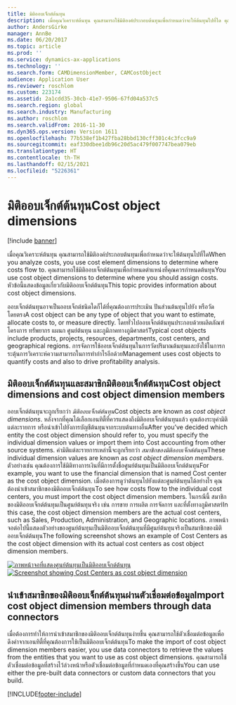 ```yaml
---
title: มิติออบเจ็กต์ต้นทุน
description: เมื่อคุณวิเคราะห์ต้นทุน คุณสามารถใช้มิติองค์ประกอบต้นทุนเพื่อกำหนดว่าจะให้ต้นทุนไปที่ใด คุณสามารถใช้มิติออบเจ็กต์ต้นทุนเพื่อกำหนดตำแหน่งที่คุณควรกำหนดต้นทุน หัวข้อนี้แสดงข้อมูลเกี่ยวกับมิติออบเจ็กต์ต้นทุน
author: AndersGirke
manager: AnnBe
ms.date: 06/20/2017
ms.topic: article
ms.prod: ''
ms.service: dynamics-ax-applications
ms.technology: ''
ms.search.form: CAMDimensionMember, CAMCostObject
audience: Application User
ms.reviewer: roschlom
ms.custom: 223174
ms.assetid: 2a1cdd35-30cb-41e7-9506-67fd04a537c5
ms.search.region: global
ms.search.industry: Manufacturing
ms.author: roschlom
ms.search.validFrom: 2016-11-30
ms.dyn365.ops.version: Version 1611
ms.openlocfilehash: 77b538ef1b427fba28bbd130cff301c4c3fcc9a9
ms.sourcegitcommit: eaf330dbee1db96c20d5ac479f007747bea079eb
ms.translationtype: HT
ms.contentlocale: th-TH
ms.lasthandoff: 02/15/2021
ms.locfileid: "5226361"
---
```

# <a name="cost-object-dimensions"></a><span data-ttu-id="69fdb-105">มิติออบเจ็กต์ต้นทุน</span><span class="sxs-lookup"><span data-stu-id="69fdb-105">Cost object dimensions</span></span>

[!include [banner](../includes/banner.md)]

<span data-ttu-id="69fdb-106">เมื่อคุณวิเคราะห์ต้นทุน คุณสามารถใช้มิติองค์ประกอบต้นทุนเพื่อกำหนดว่าจะให้ต้นทุนไปที่ใด</span><span class="sxs-lookup"><span data-stu-id="69fdb-106">When you analyze costs, you use cost element dimensions to determine where costs flow to.</span></span> <span data-ttu-id="69fdb-107">คุณสามารถใช้มิติออบเจ็กต์ต้นทุนเพื่อกำหนดตำแหน่งที่คุณควรกำหนดต้นทุน</span><span class="sxs-lookup"><span data-stu-id="69fdb-107">You use cost object dimensions to determine where you should assign costs.</span></span> <span data-ttu-id="69fdb-108">หัวข้อนี้แสดงข้อมูลเกี่ยวกับมิติออบเจ็กต์ต้นทุน</span><span class="sxs-lookup"><span data-stu-id="69fdb-108">This topic provides information about cost object dimensions.</span></span>

<span data-ttu-id="69fdb-109">ออบเจ็กต์ต้นทุนอาจเป็นออบเจ็กต์ชนิดใดก็ได้ที่คุณต้องการประเมิน ปันส่วนต้นทุนไปยัง หรือวัดโดยตรง</span><span class="sxs-lookup"><span data-stu-id="69fdb-109">A cost object can be any type of object that you want to estimate, allocate costs to, or measure directly.</span></span> <span data-ttu-id="69fdb-110">โดยทั่วไปออบเจ็กต์ต้นทุนประกอบด้วยผลิตภัณฑ์ โครงการ ทรัพยากร แผนก ศูนย์ต้นทุน และภูมิภาคทางภูมิศาสตร์</span><span class="sxs-lookup"><span data-stu-id="69fdb-110">Typical cost objects include products, projects, resources, departments, cost centers, and geographical regions.</span></span> <span data-ttu-id="69fdb-111">การจัดการใช้ออบเจ็กต์ต้นทุนในการวัดปริมาณต้นทุนและยังใช้ในการกระตุ้นการวิเคราะห์ความสามารถในการทำกำไรอีกด้วย</span><span class="sxs-lookup"><span data-stu-id="69fdb-111">Management uses cost objects to quantify costs and also to drive profitability analysis.</span></span>

## <a name="cost-object-dimensions-and-cost-object-dimension-members"></a><span data-ttu-id="69fdb-112">มิติออบเจ็กต์ต้นทุนและสมาชิกมิติออบเจ็กต์ต้นทุน</span><span class="sxs-lookup"><span data-stu-id="69fdb-112">Cost object dimensions and cost object dimension members</span></span>
<span data-ttu-id="69fdb-113">ออบเจ็กต์ต้นทุนจะถูกเรียกว่า *มิติออบเจ็กต์ต้นทุน*</span><span class="sxs-lookup"><span data-stu-id="69fdb-113">Cost objects are known as *cost object dimensions*.</span></span> <span data-ttu-id="69fdb-114">หลังจากที่คุณได้เลือกเอนทิตี้ที่ควรแสดงถึงมิติออบเจ็กต์ต้นทุนแล้ว คุณต้องระบุค่ามิติแต่ละรายการ หรือนำเข้าไปยังการบัญชีต้นทุนจากระบบต้นทางอื่น</span><span class="sxs-lookup"><span data-stu-id="69fdb-114">After you’ve decided which entity the cost object dimension should refer to, you must specify the individual dimension values or import them into Cost accounting from other source systems.</span></span> <span data-ttu-id="69fdb-115">ค่ามิติแต่ละรายการเหล่านี้จะถูกเรียกว่า *สมาชิกของมิติออบเจ็กต์ต้นทุน*</span><span class="sxs-lookup"><span data-stu-id="69fdb-115">These individual dimension values are known as *cost object dimension members*.</span></span> <span data-ttu-id="69fdb-116">ตัวอย่างเช่น คุณต้องการใช้มิติทางการเงินที่มีการตั้งชื่อศูนย์ต้นทุนเป็นมิติออบเจ็กต์ต้นทุน</span><span class="sxs-lookup"><span data-stu-id="69fdb-116">For example, you want to use the financial dimension that is named Cost center as the cost object dimension.</span></span> <span data-ttu-id="69fdb-117">เมื่อต้องการดูว่าต้นทุนไปยังแต่ละศูนย์ต้นทุนได้อย่างไร คุณต้องนำเข้าสมาชิกของมิติออบเจ็กต์ต้นทุน</span><span class="sxs-lookup"><span data-stu-id="69fdb-117">To see how costs flow to the individual cost centers, you must import the cost object dimension members.</span></span> <span data-ttu-id="69fdb-118">ในกรณีนี้ สมาชิกของมิติออบเจ็กต์ต้นทุนเป็นศูนย์ต้นทุนจริง เช่น การขาย การผลิต การจัดการ และที่ตั้งทางภูมิศาสตร์</span><span class="sxs-lookup"><span data-stu-id="69fdb-118">In this case, the cost object dimension members are the actual cost centers, such as Sales, Production, Administration, and Geographic locations.</span></span> <span data-ttu-id="69fdb-119">ภาพหน้าจอต่อไปนี้แสดงตัวอย่างของศูนย์ต้นทุนเป็นมิติออบเจ็กต์ต้นทุนที่มีศูนย์ต้นทุนจริงเป็นสมาชิกของมิติออบเจ็กต์ต้นทุน</span><span class="sxs-lookup"><span data-stu-id="69fdb-119">The following screenshot shows an example of Cost Centers as the cost object dimension with its actual cost centers as cost object dimension members.</span></span> 

<span data-ttu-id="69fdb-120">[![ภาพหน้าจอที่แสดงศูนย์ต้นทุนเป็นมิติออบเจ็กต์ต้นทุน](./media/cost-object-dimensions.png)](./media/cost-object-dimensions.png)</span><span class="sxs-lookup"><span data-stu-id="69fdb-120">[![Screenshot showing Cost Centers as cost object dimension](./media/cost-object-dimensions.png)](./media/cost-object-dimensions.png)</span></span>

## <a name="import-cost-object-dimension-members-through-data-connectors"></a><span data-ttu-id="69fdb-121">นำเข้าสมาชิกของมิติออบเจ็กต์ต้นทุนผ่านตัวเชื่อมต่อข้อมูล</span><span class="sxs-lookup"><span data-stu-id="69fdb-121">Import cost object dimension members through data connectors</span></span>
<span data-ttu-id="69fdb-122">เมื่อต้องการทำให้การนำเข้าสมาชิกของมิติออบเจ็กต์ต้นทุนง่ายขึ้น คุณสามารถใช้ตัวเชื่อมต่อข้อมูลเพื่อดึงค่าจากเอนทิตี้ที่คุณต้องการใช้เป็นมิติออบเจ็กต์ต้นทุน</span><span class="sxs-lookup"><span data-stu-id="69fdb-122">To make the import of cost object dimension members easier, you use data connectors to retrieve the values from the entities that you want to use as cost object dimensions.</span></span> <span data-ttu-id="69fdb-123">คุณสามารถใช้ตัวเชื่อมต่อข้อมูลที่สร้างไว้ล่วงหน้าหรือตัวเชื่อมต่อข้อมูลที่กำหนดเองที่คุณสร้างขึ้น</span><span class="sxs-lookup"><span data-stu-id="69fdb-123">You can use either the pre-built data connectors or custom data connectors that you build.</span></span>





[!INCLUDE[footer-include](../../includes/footer-banner.md)]